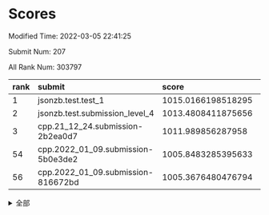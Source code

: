 # Scores

Modified Time: 2022-03-05 22:41:25

Submit Num: 207

All Rank Num: 303797

| rank |               submit               |       score        |       sigma        | pk_num |
| :--- | :--------------------------------- | :----------------- | :----------------- | :----- |
| 1    | jsonzb.test.test_1                 | 1015.0166198518295 | 0.8774203008507195 | 5870   |
| 2    | jsonzb.test.submission_level_4     | 1013.4808411875656 | 0.8088117779346783 | 5872   |
| 3    | cpp.21_12_24.submission-2b2ea0d7   | 1011.989856287958  | 0.7809110786858685 | 5867   |
| 54   | cpp.2022_01_09.submission-5b0e3de2 | 1005.8483285395633 | 0.7185962991216647 | 5873   |
| 56   | cpp.2022_01_09.submission-816672bd | 1005.3676480476794 | 0.7166950368004935 | 5869   |


<details>
<summary>全部</summary>

| rank |                 submit                 |       score        |       sigma        | pk_num |
| :--- | :------------------------------------- | :----------------- | :----------------- | :----- |
| 1    | jsonzb.test.test_1                     | 1015.0166198518295 | 0.8774203008507195 | 5870   |
| 2    | jsonzb.test.submission_level_4         | 1013.4808411875656 | 0.8088117779346783 | 5872   |
| 3    | cpp.21_12_24.submission-2b2ea0d7       | 1011.989856287958  | 0.7809110786858685 | 5867   |
| 4    | gobigger.level_3.submission_level_3_26 | 1011.7351275569634 | 0.7900238719539254 | 5874   |
| 5    | gobigger.level_3.submission_level_3_47 | 1011.4927619715321 | 0.7645904270235725 | 5870   |
| 6    | gobigger.level_3.submission_level_3_29 | 1011.4794539635051 | 0.7639206018058932 | 5873   |
| 7    | gobigger.level_3.submission_level_3_42 | 1011.3919031956042 | 0.7768468538174531 | 5873   |
| 8    | gobigger.level_3.submission_level_3_34 | 1010.8538033294143 | 0.7551106807278629 | 5872   |
| 9    | gobigger.level_3.submission_level_3_38 | 1010.6732688564618 | 0.7760932514230838 | 5867   |
| 10   | gobigger.level_3.submission_level_3_49 | 1010.6621688353885 | 0.7691555314985835 | 5865   |
| 11   | gobigger.level_3.submission_level_3_19 | 1010.5665346558874 | 0.7935430069620518 | 5871   |
| 12   | gobigger.level_3.submission_level_3_1  | 1010.5660110538989 | 0.7551706306892209 | 5869   |
| 13   | gobigger.level_3.submission_level_3_13 | 1010.4913551957258 | 0.747381080959125  | 5865   |
| 14   | gobigger.level_3.submission_level_3_10 | 1010.4530834243129 | 0.7468817764426642 | 5868   |
| 15   | gobigger.level_3.submission_level_3_33 | 1010.4449765120034 | 0.7950764900141072 | 5871   |
| 16   | gobigger.level_3.submission_level_3_30 | 1010.39981666136   | 0.7539807257073997 | 5873   |
| 17   | gobigger.level_3.submission_level_3_23 | 1010.3756829626707 | 0.760183175279647  | 5870   |
| 18   | gobigger.level_3.submission_level_3_0  | 1010.2511574465311 | 0.7563428044134537 | 5872   |
| 19   | gobigger.level_3.submission_level_3_18 | 1010.243339166187  | 0.7549217533177831 | 5872   |
| 20   | gobigger.level_3.submission_level_3_20 | 1010.2188096246465 | 0.7730423172854357 | 5873   |
| 21   | gobigger.level_3.submission_level_3_2  | 1010.1407008540683 | 0.7765706508495305 | 5869   |
| 22   | gobigger.level_3.submission_level_3_9  | 1010.1298911614059 | 0.7638571620194919 | 5872   |
| 23   | gobigger.level_3.submission_level_3_11 | 1010.1206203136708 | 0.7494111380285899 | 5872   |
| 24   | gobigger.level_3.submission_level_3_46 | 1010.007606373939  | 0.7797741106990513 | 5871   |
| 25   | gobigger.level_3.submission_level_3_40 | 1009.9811709904423 | 0.7250644545624243 | 5871   |
| 26   | gobigger.level_3.submission_level_3_5  | 1009.9392113961427 | 0.7508341134245701 | 5875   |
| 27   | gobigger.level_3.submission_level_3_44 | 1009.9370369631844 | 0.7622969887134025 | 5867   |
| 28   | gobigger.level_3.submission_level_3_6  | 1009.9164379149865 | 0.7524109400914097 | 5866   |
| 29   | gobigger.level_3.submission_level_3_28 | 1009.9052675232062 | 0.7379044574664859 | 5871   |
| 30   | gobigger.level_3.submission_level_3_32 | 1009.860893732487  | 0.7443717846606278 | 5875   |
| 31   | gobigger.level_3.submission_level_3_24 | 1009.812188734334  | 0.7781331705581728 | 5871   |
| 32   | gobigger.level_3.submission_level_3_37 | 1009.7987179971121 | 0.7765804503520758 | 5869   |
| 33   | gobigger.level_3.submission_level_3_17 | 1009.7538352070542 | 0.7700883207562458 | 5869   |
| 34   | gobigger.level_3.submission_level_3_45 | 1009.6786867488734 | 0.749725446559435  | 5869   |
| 35   | gobigger.level_3.submission_level_3_27 | 1009.6663326703547 | 0.7484665920064075 | 5872   |
| 36   | gobigger.level_3.submission_level_3_41 | 1009.6157764995012 | 0.7526285524325383 | 5867   |
| 37   | gobigger.level_3.submission_level_3_25 | 1009.5156222106726 | 0.7487388773856973 | 5871   |
| 38   | gobigger.level_3.submission_level_3_48 | 1009.4680198052928 | 0.7623137452582932 | 5867   |
| 39   | gobigger.level_3.submission_level_3_3  | 1009.4059463498679 | 0.7703359228924658 | 5868   |
| 40   | gobigger.level_3.submission_level_3_43 | 1009.3408119056821 | 0.7484322428463738 | 5866   |
| 41   | gobigger.level_3.submission_level_3_39 | 1009.3356430759784 | 0.7510810755843556 | 5864   |
| 42   | gobigger.level_3.submission_level_3_7  | 1009.2544362216842 | 0.7424054701631427 | 5867   |
| 43   | gobigger.level_3.submission_level_3_22 | 1009.0902647356032 | 0.7627550841995001 | 5865   |
| 44   | gobigger.level_3.submission_level_3_4  | 1009.0493258317543 | 0.7506021944183615 | 5873   |
| 45   | gobigger.level_3.submission_level_3_31 | 1009.026738709007  | 0.7595726605593567 | 5874   |
| 46   | gobigger.level_3.submission_level_3_12 | 1009.0037597283011 | 0.7587240586329325 | 5868   |
| 47   | gobigger.level_3.submission_level_3_15 | 1009.000974245116  | 0.755561700566452  | 5867   |
| 48   | gobigger.level_3.submission_level_3_36 | 1008.7455022192579 | 0.7612589224623972 | 5867   |
| 49   | gobigger.level_3.submission_level_3_14 | 1008.6786922789126 | 0.756264918266123  | 5870   |
| 50   | gobigger.level_3.submission_level_3_21 | 1008.6758373308879 | 0.7401778210601192 | 5875   |
| 51   | gobigger.level_3.submission_level_3_16 | 1008.6056808111517 | 0.7312563540988545 | 5871   |
| 52   | gobigger.level_3.submission_level_3_35 | 1008.247791681757  | 0.7395648257524051 | 5873   |
| 53   | gobigger.level_3.submission_level_3_8  | 1008.1293321120505 | 0.7346087992876796 | 5872   |
| 54   | cpp.2022_01_09.submission-5b0e3de2     | 1005.8483285395633 | 0.7185962991216647 | 5873   |
| 55   | gobigger.level_1.submission_level_1_3  | 1005.5175064936409 | 0.7246974376180451 | 5875   |
| 56   | cpp.2022_01_09.submission-816672bd     | 1005.3676480476794 | 0.7166950368004935 | 5869   |
| 57   | gobigger.level_1.submission_level_1_31 | 1004.6560613453329 | 0.7198007197184065 | 5873   |
| 58   | gobigger.level_1.submission_level_1_41 | 1004.5658643975389 | 0.7005688791299818 | 5875   |
| 59   | gobigger.level_1.submission_level_1_24 | 1004.4022087669942 | 0.7209689538375473 | 5867   |
| 60   | gobigger.level_1.submission_level_1_36 | 1004.1350223129363 | 0.71844600962155   | 5872   |
| 61   | gobigger.level_1.submission_level_1_35 | 1003.8594028379131 | 0.7082827193953121 | 5874   |
| 62   | gobigger.level_1.submission_level_1_5  | 1003.833742797828  | 0.7296964398706705 | 5873   |
| 63   | gobigger.level_1.submission_level_1_32 | 1003.7962533746403 | 0.7235609072045982 | 5868   |
| 64   | gobigger.level_1.submission_level_1_44 | 1003.7188549473904 | 0.7208276465458662 | 5868   |
| 65   | gobigger.level_1.submission_level_1_23 | 1003.7160700587325 | 0.7054408238293916 | 5875   |
| 66   | gobigger.level_1.submission_level_1_28 | 1003.6779551222761 | 0.7231137266711393 | 5870   |
| 67   | gobigger.level_1.submission_level_1_21 | 1003.6291193242284 | 0.7208318244555615 | 5869   |
| 68   | gobigger.level_1.submission_level_1_38 | 1003.5833390298859 | 0.7297145997283645 | 5869   |
| 69   | gobigger.level_1.submission_level_1_1  | 1003.5681282826089 | 0.7269501640199075 | 5871   |
| 70   | gobigger.level_1.submission_level_1_20 | 1003.5225542456718 | 0.708324675250107  | 5870   |
| 71   | gobigger.level_1.submission_level_1_33 | 1003.4636085326049 | 0.7092501511263103 | 5867   |
| 72   | gobigger.level_1.submission_level_1_6  | 1003.4472128098755 | 0.7183559221328851 | 5869   |
| 73   | gobigger.level_1.submission_level_1_37 | 1003.4252446696048 | 0.7168227095556813 | 5869   |
| 74   | gobigger.level_1.submission_level_1_8  | 1003.4246948290404 | 0.7128642918137165 | 5874   |
| 75   | gobigger.level_1.submission_level_1_14 | 1003.3762287095054 | 0.7168304905387668 | 5871   |
| 76   | gobigger.level_1.submission_level_1_16 | 1003.3620522210933 | 0.7147309590645139 | 5870   |
| 77   | gobigger.level_1.submission_level_1_12 | 1003.3508998560576 | 0.6985003747826384 | 5867   |
| 78   | gobigger.level_1.submission_level_1_49 | 1003.3444704976561 | 0.7166907592234901 | 5870   |
| 79   | gobigger.level_1.submission_level_1_40 | 1003.3200796301973 | 0.7019506480278431 | 5871   |
| 80   | gobigger.level_1.submission_level_1_25 | 1003.2823248907545 | 0.7125645155413161 | 5871   |
| 81   | gobigger.level_1.submission_level_1_4  | 1003.2805632511707 | 0.721484415720001  | 5875   |
| 82   | gobigger.level_1.submission_level_1_45 | 1003.1717337542326 | 0.7238432731622836 | 5871   |
| 83   | gobigger.level_1.submission_level_1_39 | 1003.1650132899738 | 0.7110873996096547 | 5869   |
| 84   | gobigger.level_1.submission_level_1_2  | 1003.1633319937076 | 0.7230714759416039 | 5869   |
| 85   | gobigger.level_1.submission_level_1_46 | 1003.0778891352168 | 0.7186071226473544 | 5864   |
| 86   | gobigger.level_1.submission_level_1_15 | 1003.0457993951428 | 0.7098009158168388 | 5875   |
| 87   | gobigger.level_1.submission_level_1_19 | 1003.0223892240981 | 0.7068201877737722 | 5871   |
| 88   | gobigger.level_1.submission_level_1_26 | 1003.0133509676618 | 0.7123736206567519 | 5870   |
| 89   | gobigger.level_1.submission_level_1_0  | 1002.9916206667897 | 0.7099545301236593 | 5865   |
| 90   | gobigger.level_1.submission_level_1_22 | 1002.8501684278253 | 0.699394783555362  | 5869   |
| 91   | gobigger.level_1.submission_level_1_48 | 1002.8480870758    | 0.7279311535413449 | 5873   |
| 92   | gobigger.level_1.submission_level_1_42 | 1002.8478620416196 | 0.7058841768082035 | 5870   |
| 93   | gobigger.level_1.submission_level_1_13 | 1002.8442513363922 | 0.7041754259738897 | 5870   |
| 94   | gobigger.level_1.submission_level_1_18 | 1002.7597331609672 | 0.7146995214430253 | 5872   |
| 95   | gobigger.level_1.submission_level_1_11 | 1002.7459306401104 | 0.7234493939794376 | 5867   |
| 96   | gobigger.level_1.submission_level_1_34 | 1002.5803589962184 | 0.7126383120507747 | 5867   |
| 97   | gobigger.level_1.submission_level_1_9  | 1002.5399710010491 | 0.7030320726057322 | 5875   |
| 98   | gobigger.level_1.submission_level_1_17 | 1002.5364893565832 | 0.7009654939414823 | 5871   |
| 99   | gobigger.level_1.submission_level_1_7  | 1002.4338776723089 | 0.7085319447937986 | 5870   |
| 100  | gobigger.level_1.submission_level_1_27 | 1002.3765991499816 | 0.7058587034754595 | 5868   |
| 101  | gobigger.level_1.submission_level_1_30 | 1002.2348435964801 | 0.7069079532395433 | 5868   |
| 102  | gobigger.level_1.submission_level_1_47 | 1002.2062272476057 | 0.7110957628459353 | 5874   |
| 103  | gobigger.level_1.submission_level_1_43 | 1002.1204392943455 | 0.7062039369619201 | 5872   |
| 104  | gobigger.level_1.submission_level_1_29 | 1001.9379719277017 | 0.7111358605573921 | 5872   |
| 105  | gobigger.level_1.submission_level_1_10 | 1001.9366762030372 | 0.7064981241188394 | 5869   |
| 106  | gobigger.random.submission_random_28   | 997.8813404836676  | 0.6969667400710023 | 5867   |
| 107  | gobigger.random.submission_random_14   | 997.184003776176   | 0.7075250113090389 | 5870   |
| 108  | gobigger.random.submission_random_36   | 997.0339356589498  | 0.7063129014479997 | 5869   |
| 109  | gobigger.random.submission_random_35   | 996.9371973286047  | 0.7222609340052468 | 5869   |
| 110  | gobigger.random.submission_random_2    | 996.9308442884892  | 0.705388122755973  | 5868   |
| 111  | gobigger.random.submission_random_20   | 996.8687587790629  | 0.7103778887159184 | 5870   |
| 112  | gobigger.random.submission_random_1    | 996.847197231076   | 0.7221897918110798 | 5877   |
| 113  | gobigger.random.submission_random_15   | 996.8364707107013  | 0.712233102723743  | 5871   |
| 114  | gobigger.random.submission_random_47   | 996.5597304157019  | 0.7117004906513161 | 5869   |
| 115  | gobigger.random.submission_random_40   | 996.4683413854432  | 0.700795629280874  | 5869   |
| 116  | gobigger.random.submission_random_4    | 996.4488721227984  | 0.7051951923785945 | 5870   |
| 117  | gobigger.random.submission_random_11   | 996.4026476907585  | 0.7185547733138926 | 5869   |
| 118  | gobigger.random.submission_random_44   | 996.3926090983355  | 0.713109315464514  | 5868   |
| 119  | gobigger.random.submission_random_10   | 996.3662865605309  | 0.7174435938308361 | 5874   |
| 120  | gobigger.random.submission_random_38   | 996.359017047153   | 0.7243543471612581 | 5872   |
| 121  | gobigger.random.submission_random_49   | 996.3503267090445  | 0.7159238841370132 | 5872   |
| 122  | gobigger.random.submission_random_43   | 996.3034119174521  | 0.7159994708863034 | 5871   |
| 123  | gobigger.random.submission_random_31   | 996.199477907681   | 0.7072183223460606 | 5870   |
| 124  | gobigger.random.submission_random_12   | 996.1933148703987  | 0.698985522369795  | 5867   |
| 125  | gobigger.random.submission_random_29   | 996.1892445766158  | 0.7050455293308198 | 5867   |
| 126  | gobigger.random.submission_random_13   | 996.1819140304076  | 0.7202339088523158 | 5870   |
| 127  | gobigger.random.submission_random_25   | 996.1753394857792  | 0.7059210789712896 | 5874   |
| 128  | gobigger.random.submission_random_46   | 996.1338404184099  | 0.7166112592766958 | 5871   |
| 129  | gobigger.random.submission_random_24   | 996.108904571937   | 0.7102806421456673 | 5866   |
| 130  | gobigger.random.submission_random_18   | 996.05595046875    | 0.7247554962917024 | 5866   |
| 131  | gobigger.random.submission_random_32   | 995.9934595118565  | 0.7124919357352447 | 5869   |
| 132  | gobigger.random.submission_random_41   | 995.9928784352403  | 0.7124576070795616 | 5869   |
| 133  | gobigger.random.submission_random_34   | 995.9726973181891  | 0.7164278079546809 | 5871   |
| 134  | gobigger.random.submission_random_17   | 995.9496654631511  | 0.7158819738884574 | 5875   |
| 135  | gobigger.random.submission_random_23   | 995.9264027156254  | 0.702288129054983  | 5874   |
| 136  | gobigger.random.submission_random_3    | 995.8829231940326  | 0.7035481147221313 | 5868   |
| 137  | gobigger.random.submission_random_42   | 995.8420171402117  | 0.7174746879498688 | 5873   |
| 138  | gobigger.random.submission_random_45   | 995.8385435919331  | 0.7138158869834872 | 5873   |
| 139  | gobigger.random.submission_random_0    | 995.8116158682409  | 0.6959874711551519 | 5867   |
| 140  | gobigger.random.submission_random_27   | 995.8016872654107  | 0.7099345819045738 | 5870   |
| 141  | gobigger.random.submission_random_6    | 995.7565010286664  | 0.7204175104869034 | 5871   |
| 142  | gobigger.random.submission_random_39   | 995.7432803390592  | 0.719879358675111  | 5874   |
| 143  | gobigger.random.submission_random_30   | 995.7208106132401  | 0.7054361008378085 | 5865   |
| 144  | gobigger.random.submission_random_22   | 995.6814165204743  | 0.706254267212422  | 5874   |
| 145  | gobigger.random.submission_random_48   | 995.5759674235302  | 0.7290619117888802 | 5874   |
| 146  | gobigger.random.submission_random_37   | 995.553605096683   | 0.725474689781101  | 5870   |
| 147  | gobigger.random.submission_random_5    | 995.4702370682122  | 0.7081694975832097 | 5875   |
| 148  | gobigger.random.submission_random_8    | 995.432665154216   | 0.7298652524592103 | 5867   |
| 149  | gobigger.random.submission_random_16   | 995.3736636065031  | 0.7118114877526168 | 5869   |
| 150  | gobigger.random.submission_random_21   | 995.2795906371575  | 0.7117477567559731 | 5865   |
| 151  | gobigger.random.submission_random_26   | 995.1895304943763  | 0.7128335475548971 | 5866   |
| 152  | gobigger.random.submission_random_7    | 994.9427095373571  | 0.726162521970957  | 5873   |
| 153  | gobigger.random.submission_random_9    | 994.8208824285065  | 0.7012580202479611 | 5870   |
| 154  | gobigger.level_2.submission_level_2_48 | 994.7789037844327  | 0.7325559337566405 | 5869   |
| 155  | gobigger.random.submission_random_19   | 994.3208808056938  | 0.7123717396229473 | 5867   |
| 156  | gobigger.random.submission_random_33   | 994.2736695128173  | 0.715318035559054  | 5872   |
| 157  | gobigger.level_2.submission_level_2_7  | 994.1253194622617  | 0.7400438762616298 | 5869   |
| 158  | gobigger.level_2.submission_level_2_25 | 993.9115845885541  | 0.7325370791045184 | 5875   |
| 159  | gobigger.level_2.submission_level_2_9  | 993.858982588406   | 0.7345182865052687 | 5871   |
| 160  | gobigger.level_2.submission_level_2_19 | 993.7678335016142  | 0.7358688268729223 | 5874   |
| 161  | gobigger.level_2.submission_level_2_15 | 993.478801239689   | 0.7294245333514031 | 5868   |
| 162  | gobigger.level_2.submission_level_2_11 | 993.2832919575142  | 0.7460821151287492 | 5866   |
| 163  | gobigger.level_2.submission_level_2_31 | 993.1350412680065  | 0.7449683613438932 | 5873   |
| 164  | gobigger.level_2.submission_level_2_20 | 992.7757164292956  | 0.7483988138360694 | 5874   |
| 165  | gobigger.level_2.submission_level_2_8  | 992.7676889353554  | 0.7399631461481027 | 5874   |
| 166  | gobigger.level_2.submission_level_2_38 | 992.6950674137533  | 0.7489219988937262 | 5873   |
| 167  | gobigger.level_2.submission_level_2_0  | 992.6646237108682  | 0.7361182387398701 | 5873   |
| 168  | gobigger.level_2.submission_level_2_44 | 992.6005076927341  | 0.7305931678476504 | 5874   |
| 169  | gobigger.level_2.submission_level_2_36 | 992.5905482802981  | 0.7568065106235566 | 5870   |
| 170  | gobigger.level_2.submission_level_2_49 | 992.577992008219   | 0.7504628122002632 | 5868   |
| 171  | gobigger.level_2.submission_level_2_39 | 992.5705096712635  | 0.7395726913435283 | 5869   |
| 172  | gobigger.level_2.submission_level_2_24 | 992.4182279850384  | 0.7463473503124609 | 5868   |
| 173  | gobigger.level_2.submission_level_2_17 | 992.3829535330344  | 0.7478416422836863 | 5868   |
| 174  | gobigger.level_2.submission_level_2_43 | 992.3350441833433  | 0.7331747374265143 | 5871   |
| 175  | gobigger.level_2.submission_level_2_18 | 992.3306747903597  | 0.7356497194980285 | 5871   |
| 176  | gobigger.level_2.submission_level_2_33 | 992.311008902479   | 0.7410070466468164 | 5872   |
| 177  | gobigger.level_2.submission_level_2_30 | 992.2251213933563  | 0.7578374497803002 | 5872   |
| 178  | gobigger.level_2.submission_level_2_10 | 992.1987142272756  | 0.7504363829466746 | 5867   |
| 179  | gobigger.level_2.submission_level_2_34 | 992.151871398834   | 0.7472694738275156 | 5873   |
| 180  | gobigger.level_2.submission_level_2_6  | 992.0933059505601  | 0.7506636938664667 | 5874   |
| 181  | gobigger.level_2.submission_level_2_37 | 992.0861488195213  | 0.7363952046612777 | 5875   |
| 182  | gobigger.level_2.submission_level_2_12 | 991.9659246295031  | 0.7560242200186095 | 5876   |
| 183  | gobigger.level_2.submission_level_2_40 | 991.9646529235405  | 0.7463883567105388 | 5873   |
| 184  | gobigger.level_2.submission_level_2_32 | 991.9544971369044  | 0.7649411337133728 | 5874   |
| 185  | gobigger.level_2.submission_level_2_14 | 991.9433149292328  | 0.7362608868129643 | 5869   |
| 186  | gobigger.level_2.submission_level_2_28 | 991.9415102821852  | 0.738604328371932  | 5870   |
| 187  | gobigger.level_2.submission_level_2_1  | 991.8900584898604  | 0.7545868811664669 | 5872   |
| 188  | gobigger.level_2.submission_level_2_4  | 991.8813617670429  | 0.7478574591859165 | 5875   |
| 189  | gobigger.level_2.submission_level_2_46 | 991.7246656877385  | 0.7375002299015142 | 5869   |
| 190  | gobigger.level_2.submission_level_2_29 | 991.6189058676518  | 0.7518050491522312 | 5874   |
| 191  | gobigger.level_2.submission_level_2_22 | 991.5798360506449  | 0.7585575765832391 | 5875   |
| 192  | gobigger.level_2.submission_level_2_41 | 991.4620249425385  | 0.7283528972472595 | 5869   |
| 193  | gobigger.level_2.submission_level_2_23 | 991.4289896391537  | 0.741347620862848  | 5874   |
| 194  | gobigger.level_2.submission_level_2_27 | 991.340174604196   | 0.7365982513020077 | 5873   |
| 195  | gobigger.level_2.submission_level_2_26 | 991.2737416715041  | 0.7499370136520079 | 5863   |
| 196  | gobigger.level_2.submission_level_2_35 | 991.2509254275976  | 0.7395631849547583 | 5872   |
| 197  | gobigger.level_2.submission_level_2_5  | 991.1992770091008  | 0.7537077831887395 | 5867   |
| 198  | gobigger.level_2.submission_level_2_42 | 991.131354475163   | 0.7486381628809475 | 5873   |
| 199  | gobigger.level_2.submission_level_2_47 | 991.014772358552   | 0.7390414523500757 | 5872   |
| 200  | gobigger.level_2.submission_level_2_45 | 990.9450651933042  | 0.7527702995734257 | 5872   |
| 201  | gobigger.level_2.submission_level_2_16 | 990.9065683842732  | 0.7480402452140282 | 5871   |
| 202  | gobigger.level_2.submission_level_2_13 | 990.8035067362498  | 0.7415718941535927 | 5870   |
| 203  | gobigger.level_2.submission_level_2_21 | 990.7623239603827  | 0.7628541093148102 | 5873   |
| 204  | gobigger.level_2.submission_level_2_2  | 990.6709771718218  | 0.7498345824568126 | 5871   |
| 205  | gobigger.level_2.submission_level_2_3  | 989.4609546480161  | 0.7724882822306528 | 5872   |
| 206  | gobigger.none.submission_none_1        | 977.2392131968621  | 1.377714299091367  | 5870   |
| 207  | gobigger.none.submission_none_0        | 976.9698904178051  | 1.310179681924897  | 5867   |

</details>